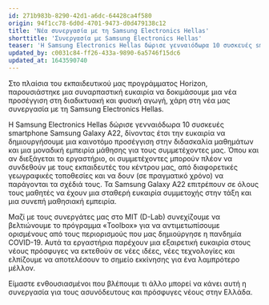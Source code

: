 ```yaml
---
id: 271b983b-8290-42d1-a6dc-64428ca4f580
origin: 94f1cc78-6d0d-4701-9473-d0d479138c12
title: 'Νέα συνεργασία με τη Samsung Electronics Hellas'
shorttitle: 'Συνεργασία με Samsung Electronics Hellas'
teaser: 'Η Samsung Electronics Hellas δώρισε γενναιόδωρα 10 συσκευές smartphone Samsung Galaxy A22, δίνοντας έτσι την ευκαιρία να δημιουργήσουμε μια καινοτόμο προσέγγιση στην διδασκαλία μαθημάτων και μια μοναδική εμπειρία μάθησης για τους συμμετέχοντες μας.'
updated_by: c0031c84-ff26-433a-9890-6a5746f15dc6
updated_at: 1643590740
---
```

Στο πλαίσια του εκπαιδευτικού μας προγράμματος Horizon, παρουσιάστηκε μια συναρπαστική ευκαιρία να δοκιμάσουμε μια νέα προσέγγιση στη διαδικτυακή και φυσική αγωγή, χάρη στη νέα μας συνεργασία με τη Samsung Electronics Hellas.

Η Samsung Electronics Hellas δώρισε γενναιόδωρα 10 συσκευές smartphone Samsung Galaxy A22, δίνοντας έτσι την ευκαιρία να δημιουργήσουμε μια καινοτόμο προσέγγιση στην διδασκαλία μαθημάτων και μια μοναδική εμπειρία μάθησης για τους συμμετέχοντες μας. Όπου και αν διεξάγεται το εργαστήριο, οι συμμετέχοντες μπορούν πλέον να συνδεθούν με τους εκπαιδευτές του κέντρου μας, από διαφορετικές γεωγραφικές τοποθεσίες και να δουν (σε πραγματικό χρόνο) να παράγονται τα σχέδιά τους. Τα Samsung Galaxy A22 επιτρέπουν σε όλους τους μαθητές να έχουν μια σταθερή ευκαιρία συμμετοχής στην τάξη και μια συνεπή μαθησιακή εμπειρία.

Μαζί με τους συνεργάτες μας στο MIT (D-Lab) συνεχίζουμε να βελτιώνουμε το πρόγραμμα «Toolbox» για να αντιμετωπίσουμε ορισμένους από τους περιορισμούς που μας δημιούργησε η πανδημία COVID-19. Αυτά τα εργαστήρια παρέχουν μια εξαιρετική ευκαιρία στους νέους πρόσφυγες να εκτεθούν σε νέες ιδέες, νέες τεχνολογίες και ελπίζουμε να αποτελέσουν το σημείο εκκίνησης για ένα λαμπρότερο μέλλον.

Είμαστε ενθουσιασμένοι που βλέπουμε τι άλλο μπορεί να κάνει αυτή η συνεργασία για τους ασυνόδευτους και πρόσφυγες νέους στην Ελλάδα.